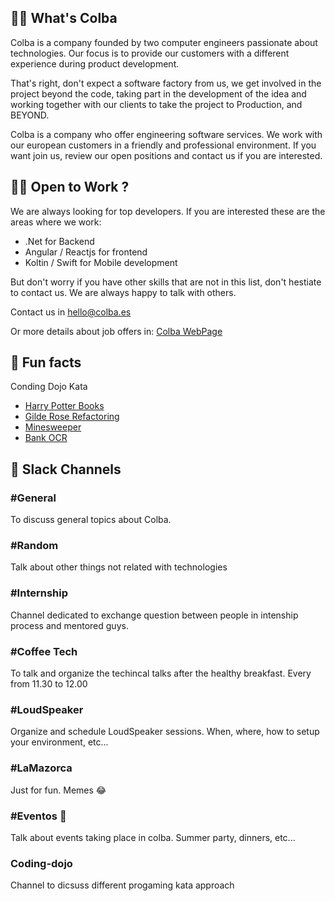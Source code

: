 ## 🙋‍♀️ What's Colba

Colba is a company founded by two computer engineers passionate about technologies. Our focus is to provide our customers with a different experience during product development.

That's right, don't expect a software factory from us, we get involved in the project beyond the code, taking part in the development of the idea and working together with our clients to take the project to Production, and BEYOND.

Colba is a company who offer engineering software services. We work with our european customers in a friendly and professional environment. If you want join us, review our open positions and contact us if you are interested.

## 🧙‍♂️ Open to Work ?

We are always looking for top developers. If you are interested these are the areas where we work:

- .Net for Backend
- Angular / Reactjs for frontend
- Koltin / Swift for Mobile development

But don't worry if you have other skills that are not in this list, don't hestiate to contact us. We are always happy to talk with others.

Contact us in hello@colba.es

Or more details about job offers in:
[Colba WebPage](https://www.colba.es/en/careers/)

## 🍿 Fun facts

Conding Dojo Kata
- [Harry Potter Books](https://github.com/ColbaTechnologies/coding-dojo/tree/main/HarryPotterKata)
- [Gilde Rose Refactoring](https://github.com/ColbaTechnologies/coding-dojo/tree/main/GildedRoseRefactoringKata)
- [Minesweeper](https://github.com/ColbaTechnologies/coding-dojo/tree/main/Minesweeper)
- [Bank OCR](https://github.com/ColbaTechnologies/coding-dojo/tree/main/BankOcr)

## 🍺 Slack Channels

### #General
To discuss general topics about Colba.

### #Random
Talk about other things not related with technologies

### #Internship
Channel dedicated to exchange question between people in intenship process and mentored guys.

### #Coffee Tech
To talk and organize the techincal talks after the healthy breakfast. Every from 11.30 to 12.00

### #LoudSpeaker
Organize and schedule LoudSpeaker sessions. When, where, how to setup your environment, etc...

### #LaMazorca
Just for fun. Memes 😂

### #Eventos 🍾
Talk about events taking place in colba. Summer party, dinners, etc...

### Coding-dojo
Channel to dicsuss different progaming kata approach

<!--

**Here are some ideas to get you started:**

🙋‍♀️ A short introduction - what is your organization all about?
🌈 Contribution guidelines - how can the community get involved?
👩‍💻 Useful resources - where can the community find your docs? Is there anything else the community should know?
🍿 Fun facts - what does your team eat for breakfast?
🧙 Remember, you can do mighty things with the power of [Markdown](https://docs.github.com/github/writing-on-github/getting-started-with-writing-and-formatting-on-github/basic-writing-and-formatting-syntax)
-->
